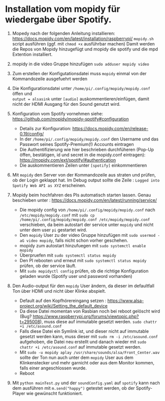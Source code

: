 # Installation vom mopidy für wiedergabe über Spotify. 

1. Mopedy nach der folgenden Anleitung installieren: https://docs.mopidy.com/en/latest/installation/raspberrypi/
`mopidy.sh` script ausführen (ggf. mit `chmod +x` ausführbar machen)
Damit werden die Repos von Mopidy hinzugefügt und mopidy die spotify und die mpd Extention installiert.

2. mopidy in die video Gruppe hinzufügen `sudo adduser mopidy video`

3. Zum erstellen der Konfigutationsdatei muss `mopidy` einmal von der Kommandozeile ausgefuehrt werden

4. Die Konfigurationsdatei unter `/home/pi/.config/mopidy/mopidy.conf` öffen und  
`output = alsasink` unter `[audio]` auskommentieren/einfügen, damit nicht der HDMI Ausgang für den Sound genutzt wird.

5. Konfiguration vom Spotify vornehmen siehe: https://github.com/mopidy/mopidy-spotify#configuration
    * Details zur Konfiguration: https://docs.mopidy.com/en/release-0.19/config/
    * In der `/home/pi/.config/mopidy/mopidy.conf` den Username und das Passwort seines Spotify-Premium(!) Accounts eintragen
    * Die Authentifizierung wie hier beschrieben durchfüheren (Pop-Up öffen, bestätigen, id und secret  in die mopidy.conf eintragen): https://mopidy.com/ext/spotify/#authentication
    * Die auskommentieren Zeilen unter `[spotify]` einkommentieren

6. Mit `mopidy` den Server von der Kommandozeile aus straten und prüfen, ob der Login geklappt hat.
Im Debug output sollte die Zeile : `Logged into Spotify Web API as XYZ` erscheinen.
    
7. Mopidy beim hochfahren des PIs automatisch starten lassen. Genau beschieben unter : https://docs.mopidy.com/en/latest/running/service/
    
    * Die mopidy config von `/home/pi/.config/mopidy/mopidy.conf` nach `/etc/mopidy/mopidy.conf` mit `sudo cp /home/pi/.config/mopidy/mopidy.conf /etc/mopidy/mopidy.conf` verschieben, da beim autostart der service unter `mopidy` und nicht unter dem user `pi` gestartet wird.
    * Den `mopidy` User zu der video Gruppe hinzufügen mit `sudo usermod -aG video mopidy`, falls nicht schon vorher geschehen.
    * mopidy zum autostart hinzufuegen mit `sudo systemctl enable mopidy`
    * Überpruefen mit `sudo systemctl status mopidy`
    * Den PI rebooten und erneut mit `sudo systemctl status mopidy` prüfen, ob der service läuft.
    * Mit `sudo mopidyctl config` prüfen, ob die richtige Konfiguration geladen wurde (Spotify user und password vorhanden)

8. Den Audio-output für den `mopidy` User ändern, da dieser im defaultfall Ton über HDMI und nicht über Klinke abspielt.
    * Default auf den Kopfhörereingang setzen : https://www.alsa-project.org/wiki/Setting_the_default_device
    * Da diese Datei momentan von Rasbian noch bei reboot gelöscht wird (Bug? https://www.raspberrypi.org/forums/viewtopic.php?t=295008), muss diese auf immutable gesetzt werden. `sudo chattr +i /etc/asound.conf`
    * Falls diese Datei ein Symlink ist, und dieser nicht auf immutable gesetzt werden kann, muss dieser mit `sudo rm -i /etc/asound.conf` aufgehoben, die Datei neu erstellt und danach wieder mit `sudo chattr +i /etc/asound.conf` auf immutable gesetzt werden.
    * Mit `sudo -u mopidy aplay /usr/share/sounds/alsa/Front_Center.wav` sollte der Ton nun auch unter dem `mopidy` User aus dem Klinkenstecker und mehr garnicht oder aus dem Monitor kommen, falls einer angeschlossen wurde.
    * Reboot

9. Mit `python mainTest.py` und der `soundConfig.yaml` auf `spotify` kann nach dem ausführen mit `m.send("happy")` getestet werden, ob der Spotify-Player wie gewünscht funktioniert. 
